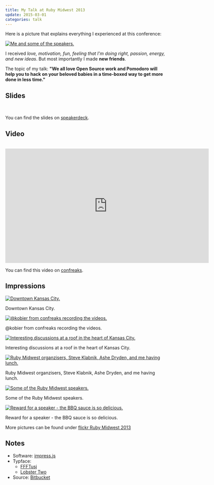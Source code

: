 ```yaml
---
title: My Talk at Ruby Midwest 2013
update: 2015-03-01
categories: talk
---
```


Here is a picture that explains everything I experienced at this conference:


<a href="http://farm9.staticflickr.com/8265/8630304575_202b9ee6dc_c.jpg" title="Me and some of the speakers." class="fancybox"><img src="http://farm9.staticflickr.com/8265/8630304575_202b9ee6dc_b.jpg" class="center" alt="Me and some of the speakers."/></a>


I received  *love, motivation, fun, feeling that I'm doing right, passion, energy, and new ideas*. But most importantly I made **new friends**.


The topic of my talk: **"We all love Open Source work and Pomodoro will help you to hack on your beloved babies in a time-boxed way to get more done in less time."**


## Slides

<br>
<script src="http://speakerdeck.com/embed/9e6577708e71013090591231391735e3.js"></script>

You can find the slides on [speakerdeck](https://speakerdeck.com/wikimatze/more-time-for-open-source-work-with-the-help-of-the-pomodoro-technique).


## Video

<br>
<iframe width="640" height="360" src="http://www.youtube.com/embed/249osnsUXtE" frameborder="0" allowfullscreen></iframe>

You can find this video on [confreaks](http://confreaks.tv/videos/rmw2013-more-time-for-open-source-work-with-the-help-of-the-pomodoro-technique).


## Impressions

<a href="http://farm9.staticflickr.com/8258/8630529711_e174eeeca1_b.jpg" title="Downtown Kansas City." class="fancybox"><img src="http://farm9.staticflickr.com/8258/8630529711_e174eeeca1_c.jpg" class="center" alt="Downtown Kansas City."/></a>

<div class="caption">Downtown Kansas City.</div>

<a href="http://farm9.staticflickr.com/8536/8630526389_133cd8c2b2_b.jpg" title="@kobier from confreaks recording the videos." class="fancybox"><img src="http://farm9.staticflickr.com/8536/8630526389_133cd8c2b2_c.jpg" class="center" alt="@kobier from confreaks recording the videos."/></a>

<div class="caption">@kobier from confreaks recording the videos.</div>

<a href="http://farm9.staticflickr.com/8529/8631401824_eb3f31e26f_b.jpg" title="Interesting discussions at a roof in the heart of Kansas City." class="fancybox"><img src="http://farm9.staticflickr.com/8529/8631401824_eb3f31e26f_c.jpg" class="center" alt="Interesting discussions at a roof in the heart of Kansas City."/></a>

<div class="caption">Interesting discussions at a roof in the heart of Kansas City.</div>

<a href="http://farm9.staticflickr.com/8248/8630335663_57915e4f39_b.jpg" title="Ruby Midwest organzisers, Steve Klabnik, Ashe Dryden, and me having lunch." class="fancybox"><img src="http://farm9.staticflickr.com/8248/8630335663_57915e4f39_c.jpg" class="center" alt="Ruby Midwest organzisers, Steve Klabnik, Ashe Dryden, and me having lunch."/></a>

<div class="caption">Ruby Midwest organzisers, Steve Klabnik, Ashe Dryden, and me having lunch.</div>

<a href="http://farm9.staticflickr.com/8519/8630306649_e428baf48e_b.jpg" title="Some of the Ruby Midwest speakers." class="fancybox"><img src="http://farm9.staticflickr.com/8519/8630306649_e428baf48e_c.jpg" class="center" alt="Some of the Ruby Midwest speakers."/></a>

<div class="caption">Some of the Ruby Midwest speakers.</div>

<a href="http://farm9.staticflickr.com/8393/8631444608_e793edf348_b.jpg" title="Reward for a speaker - the BBQ sauce is so delicious." class="fancybox"><img src="http://farm9.staticflickr.com/8393/8631444608_e793edf348_c.jpg" class="center" alt="Reward for a speaker - the BBQ sauce is so delicious."/></a>

<div class="caption">Reward for a speaker - the BBQ sauce is so delicious.</div>


More pictures can be found under [flickr Ruby Midwest 2013](http://www.flickr.com/photos/wikimatze/sets/72157633195207226/)

## Notes

- Software: [impress.js](https://github.com/bartaz/impress.js/)
- Typface:
  - [FFFTusj](http://www.fontsquirrel.com/fonts/FFF-Tusj)
  - [Lobster Two](http://www.fontsquirrel.com/fonts/lobster-two)
- Source: [Bitbucket](https://bitbucket.org/wikimatze/presentations/commits/all/tip/pomodoro-for-open-source-works)

